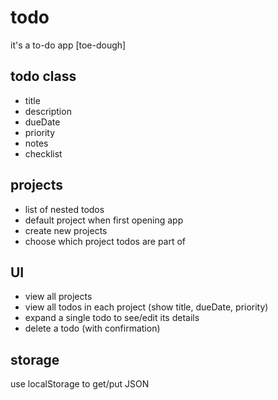 # todo
it's a to-do app [toe-dough]


## todo class
  * title
  * description
  * dueDate
  * priority
  * notes
  * checklist

## projects
  * list of nested todos
  * default project when first opening app
  * create new projects
  * choose which project todos are part of

## UI
  * view all projects
  * view all todos in each project (show title, dueDate, priority)
  * expand a single todo to see/edit its details
  * delete a todo (with confirmation)
  
## storage

use localStorage to get/put JSON